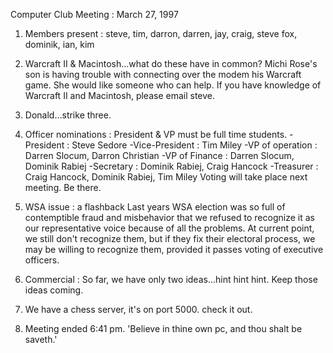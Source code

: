 Computer Club Meeting :  March 27, 1997 </p><p>
1.  Members present : steve, tim, darron, darren, jay, craig, steve fox,     		     dominik, ian, kim </p><p>
2.  Warcraft II & Macintosh...what do these have in common?        Michi Rose's son is having trouble with connecting over the        modem his Warcraft game.  She would like someone who can        help.  If you have knowledge of Warcraft II and Macintosh,        please email steve.  </p><p>
3.  Donald...strike three.  </p><p>
4.  Officer nominations :  President & VP must be full time students.   	-President :  Steve Sedore 	-Vice-President : Tim Miley 	-VP of operation : Darren Slocum, Darron Christian 	-VP of Finance : Darren Slocum, Dominik Rabiej  	-Secretary : Dominik Rabiej, Craig Hancock 	-Treasurer : Craig Hancock, Dominik Rabiej, Tim Miley     Voting will take place next meeting.  Be there. </p><p>
5.  WSA issue : a flashback 	Last years WSA election was so full of contemptible fraud  	and misbehavior that we refused to recognize it as our  	representative voice because of all the problems.  At current 	point, we still don't recognize them, but if they fix their 	electoral process, we may be willing to recognize them, 	provided it passes voting of executive officers. </p><p>
6.  Commercial : 	So far, we have only two ideas...hint hint hint.  Keep those 	ideas coming. </p><p>
7.  We have a chess server, it's on port 5000.  check it out. </p><p>
8.  Meeting ended 6:41 pm. 	   'Believe in thine own pc, and thou shalt be saveth.'	 </p>
